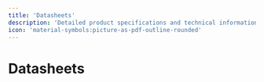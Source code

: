 ```yaml
---
title: 'Datasheets'
description: 'Detailed product specifications and technical information.'
icon: 'material-symbols:picture-as-pdf-outline-rounded'
---
```

# Datasheets

